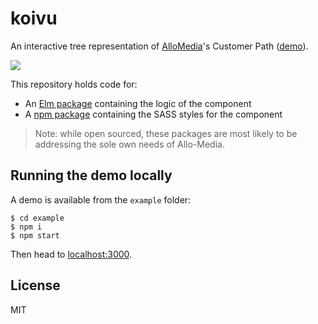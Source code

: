 koivu
=====

An interactive tree representation of [AlloMedia](https://www.allo-media.fr/)'s
Customer Path ([demo](https://allo-media.github.io/koivu/)).

![](https://i.imgur.com/QRRqvF4.png)

This repository holds code for:

- An [Elm package] containing the logic of the component
- A [npm package] containing the SASS styles for the component

> Note: while open sourced, these packages are most likely to be addressing the
sole own needs of Allo-Media.

## Running the demo locally

A demo is available from the `example` folder:

```
$ cd example
$ npm i
$ npm start
```

Then head to [localhost:3000](http://localhost:3000).

## License

MIT

[Elm package]: http://package.elm-lang.org/packages/allo-media/koivu
[npm package]: https://www.npmjs.com/package/koivu-styles
